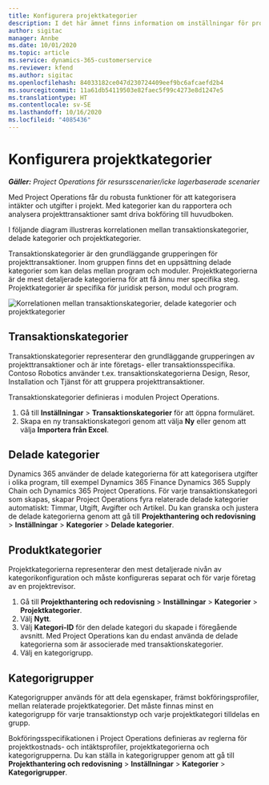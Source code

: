 ```yaml
---
title: Konfigurera projektkategorier
description: I det här ämnet finns information om inställningar för projektkategorier.
author: sigitac
manager: Annbe
ms.date: 10/01/2020
ms.topic: article
ms.service: dynamics-365-customerservice
ms.reviewer: kfend
ms.author: sigitac
ms.openlocfilehash: 84033182ce047d230724409eef9bc6afcaefd2b4
ms.sourcegitcommit: 11a61db54119503e82faec5f99c4273e8d1247e5
ms.translationtype: HT
ms.contentlocale: sv-SE
ms.lasthandoff: 10/16/2020
ms.locfileid: "4085436"
---
```

# <a name="configure-project-categories"></a>Konfigurera projektkategorier

_**Gäller:** Project Operations för resursscenarier/icke lagerbaserade scenarier_

Med Project Operations får du robusta funktioner för att kategorisera intäkter och utgifter i projekt. Med kategorier kan du rapportera och analysera projekttransaktioner samt driva bokföring till huvudboken.

I följande diagram illustreras korrelationen mellan transaktionskategorier, delade kategorier och projektkategorier. 

Transaktionskategorier är den grundläggande grupperingen för projekttransaktioner. Inom gruppen finns det en uppsättning delade kategorier som kan delas mellan program och moduler. Projektkategorierna är de mest detaljerade kategorierna för att få ännu mer specifika steg. Projektkategorier är specifika för juridisk person, modul och program.

![Korrelationen mellan transaktionskategorier, delade kategorier och projektkategorier](media/project-categories.png)

## <a name="transaction-categories"></a>Transaktionskategorier

Transaktionskategorier representerar den grundläggande grupperingen av projekttransaktioner och är inte företags- eller transaktionsspecifika. Contoso Robotics använder t.ex. transaktionskategorierna Design, Resor, Installation och Tjänst för att gruppera projekttransaktioner.

Transaktionskategorier definieras i modulen Project Operations. 
1. Gå till **Inställningar** \> **Transaktionskategorier** för att öppna formuläret. 
2. Skapa en ny transaktionskategori genom att välja **Ny** eller genom att välja **Importera från Excel**.

## <a name="shared-categories"></a>Delade kategorier

Dynamics 365 använder de delade kategorierna för att kategorisera utgifter i olika program, till exempel Dynamics 365 Finance Dynamics 365 Supply Chain och Dynamics 365 Project Operations. För varje transaktionskategori som skapas, skapar Project Operations fyra relaterade delade kategorier automatiskt: Timmar, Utgift, Avgifter och Artikel. Du kan granska och justera de delade kategorierna genom att gå till **Projekthantering och redovisning** \> **Inställningar** \> **Kategorier** \> **Delade kategorier**.

## <a name="project-categories"></a>Produktkategorier

Projektkategorierna representerar den mest detaljerade nivån av kategorikonfiguration och måste konfigureras separat och för varje företag av en projektrevisor.

1. Gå till **Projekthantering och redovisning** \> **Inställningar** \> **Kategorier** \> **Projektkategorier**.
2. Välj **Nytt**.
3. Välj **Kategori-ID** för den delade kategori du skapade i föregående avsnitt. Med Project Operations kan du endast använda de delade kategorierna som är associerade med transaktionskategorier.
4. Välj en kategorigrupp.

## <a name="category-groups"></a>Kategorigrupper

Kategorigrupper används för att dela egenskaper, främst bokföringsprofiler, mellan relaterade projektkategorier. Det måste finnas minst en kategorigrupp för varje transaktionstyp och varje projektkategori tilldelas en grupp.

Bokföringsspecifikationen i Project Operations definieras av reglerna för projektkostnads- och intäktsprofiler, projektkategorierna och kategorigrupperna. Du kan ställa in kategorigrupper genom att gå till **Projekthantering och redovisning** \> **Inställningar** \> **Kategorier** \> **Kategorigrupper**.
